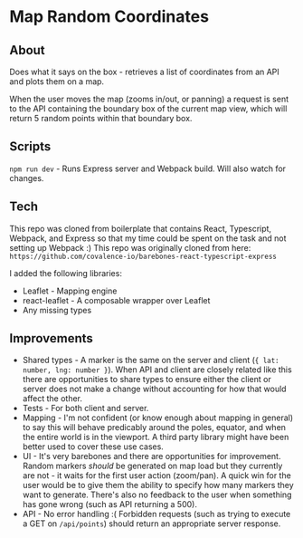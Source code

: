 # Map Random Coordinates

## About
Does what it says on the box - retrieves a list of coordinates from an API and plots them on a map. 

When the user moves the map (zooms in/out, or panning) a request is sent to the API containing the boundary box of the current map view, which will return 5 random points within that boundary box.  

## Scripts
`npm run dev` - Runs Express server and Webpack build. Will also watch for changes. 

## Tech
This repo was cloned from boilerplate that contains React, Typescript, Webpack, and Express so that my time could be spent on the task and not setting up Webpack :) This repo was originally cloned from here:
  `https://github.com/covalence-io/barebones-react-typescript-express`

I added the following libraries: 
* Leaflet - Mapping engine
* react-leaflet - A composable wrapper over Leaflet
* Any missing types

## Improvements
* Shared types - A marker is the same on the server and client (`{ lat: number, lng: number }`). When API and client are closely related like this there are opportunities to share types to ensure either the client or server does not make a change without accounting for how that would affect the other.
* Tests - For both client and server. 
* Mapping - I'm not confident (or know enough about mapping in general) to say this will behave predicably around the poles, equator, and when the entire world is in the viewport. A third party library might have been better used to cover these use cases. 
* UI - It's very barebones and there are opportunities for improvement. Random markers _should_ be generated on map load but they currently are not - it waits for the first user action (zoom/pan). A quick win for the user would be to give them the ability to specify how many markers they want to generate. There's also no feedback to the user when something has gone wrong (such as API returning a 500).
* API - No error handling :( Forbidden requests (such as trying to execute a GET on `/api/points`) should return an appropriate server response. 
